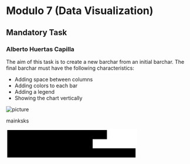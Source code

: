 # Modulo 7 (Data Visualization)
## Mandatory Task
### Alberto Huertas Capilla

The aim of this task is to create a new barchar from an initial barchar. The final barchar must have the following characteristics:
- Adding space between columns
- Adding colors to each bar
- Adding a legend
- Showing the chart vertically


![picture](C:\Users\usuario\Documents\Mandatory-Exercise\pictures\Final)

mainksks

![picture](https://github.com/ivanlaloux/bigdata-module7-task1/blob/master/pictures/Baseline.PNG?raw=true)





